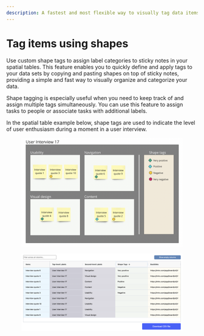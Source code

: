 ```yaml
---
description: A fastest and most flexible way to visually tag data items
---
```


# Tag items using shapes

Use custom shape tags to assign label categories to sticky notes in your spatial tables. This feature enables you to quickly define and apply tags to your data sets by copying and pasting shapes on top of sticky notes, providing a simple and fast way to visually organize and categorize your data.

Shape tagging is especially useful when you need to keep track of and assign multiple tags simultaneously. You can use this feature to assign tasks to people or associate tasks with additional labels.

In the spatial table example below, shape tags are used to indicate the level of user enthusiasm during a moment in a user interview.

<figure><img src="../.gitbook/assets/VisualData_ShapeTags_01.png" alt=""><figcaption></figcaption></figure>

<figure><img src="../.gitbook/assets/VisualData_ShapeTags_results_01.png" alt=""><figcaption></figcaption></figure>
